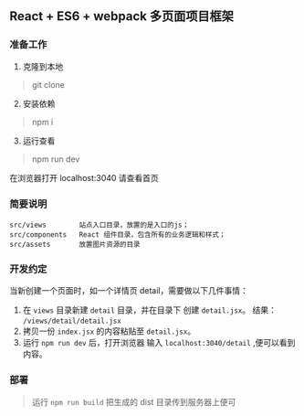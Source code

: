 React + ES6 + webpack 多页面项目框架
---
### 准备工作

1. 克隆到本地

> git clone

2. 安装依赖

> npm i

3. 运行查看

> npm run dev

在浏览器打开 localhost:3040 请查看首页

### 简要说明
```
src/views        站点入口目录，放置的是入口的js；
src/components   React 组件目录，包含所有的业务逻辑和样式；
src/assets       放置图片资源的目录
```

### 开发约定

当新创建一个页面时，如一个详情页 detail，需要做以下几件事情：

1. 在 `views` 目录新建 `detail` 目录，并在目录下 创建 `detail.jsx`。 结果： `/views/detail/detail.jsx`
2. 拷贝一份 `index.jsx` 的内容粘贴至 `detail.jsx`。
3. 运行 `npm run dev` 后，打开浏览器 输入 `localhost:3040/detail` ,便可以看到内容。


### 部署

> 运行 `npm run build` 把生成的 dist 目录传到服务器上便可
